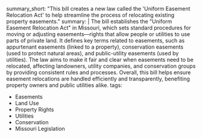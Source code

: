 summary_short: "This bill creates a new law called the 'Uniform Easement Relocation Act' to help streamline the process of relocating existing property easements."
summary: |
  The bill establishes the "Uniform Easement Relocation Act" in Missouri, which sets standard procedures for moving or adjusting easements—rights that allow people or utilities to use parts of private land. It defines key terms related to easements, such as appurtenant easements (linked to a property), conservation easements (used to protect natural areas), and public-utility easements (used by utilities). The law aims to make it fair and clear when easements need to be relocated, affecting landowners, utility companies, and conservation groups by providing consistent rules and processes. Overall, this bill helps ensure easement relocations are handled efficiently and transparently, benefiting property owners and public utilities alike.
tags:
  - Easements
  - Land Use
  - Property Rights
  - Utilities
  - Conservation
  - Missouri Legislation
